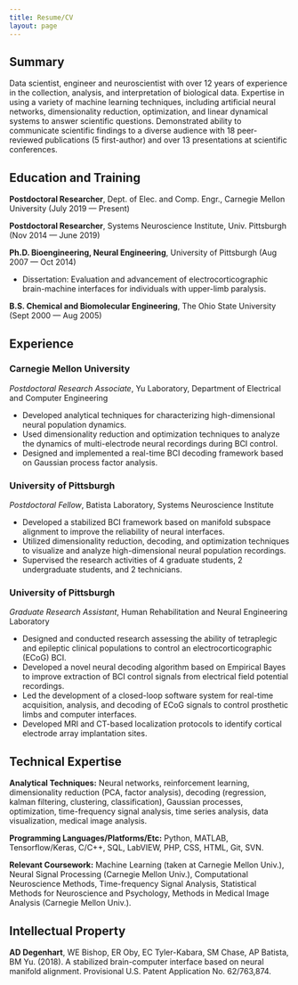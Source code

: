 ```yaml
---
title: Resume/CV
layout: page
---
```


## Summary

Data scientist, engineer and neuroscientist with over 12 years of experience in the collection, analysis, and interpretation of biological data.  Expertise in using a variety of machine learning techniques, including artificial neural networks, dimensionality reduction, optimization, and linear dynamical systems to answer scientific questions. Demonstrated ability to communicate scientific findings to a diverse audience with 18 peer-reviewed publications (5 first-author) and over 13 presentations at scientific conferences.


## Education and Training

**Postdoctoral Researcher**, Dept. of Elec. and Comp. Engr., Carnegie Mellon University (July 2019 — Present)

**Postdoctoral Researcher**, Systems Neuroscience Institute, Univ. Pittsburgh (Nov 2014 — June 2019)

**Ph.D. Bioengineering, Neural Engineering**, University of Pittsburgh (Aug 2007 — Oct 2014)
- Dissertation:  Evaluation and advancement of electrocorticographic brain-machine interfaces for individuals with upper-limb paralysis.

**B.S. Chemical and Biomolecular Engineering**, The Ohio State University (Sept 2000 — Aug 2005)


## Experience

### Carnegie Mellon University
*Postdoctoral Research Associate*, Yu Laboratory, Department of Electrical and Computer Engineering
- Developed analytical techniques for characterizing high-dimensional neural population dynamics.
- Used dimensionality reduction and optimization techniques to analyze the dynamics of multi-electrode neural recordings during BCI control.
- Designed and implemented a real-time BCI decoding framework based on Gaussian process factor analysis.

### University of Pittsburgh
*Postdoctoral Fellow*, Batista Laboratory, Systems Neuroscience Institute 
- Developed a stabilized BCI framework based on manifold subspace alignment to improve the reliability of neural interfaces.
- Utilized dimensionality reduction, decoding, and optimization techniques to visualize and analyze high-dimensional neural population recordings.
- Supervised the research activities of 4 graduate students, 2 undergraduate students, and 2 technicians.

### University of Pittsburgh
*Graduate Research Assistant*, Human Rehabilitation and Neural Engineering Laboratory 
- Designed and conducted research assessing the ability of tetraplegic and epileptic clinical populations to control an electrocorticographic (ECoG) BCI.
- Developed a novel neural decoding algorithm based on Empirical Bayes to improve extraction of BCI control signals from electrical field potential recordings.
- Led the development of a closed-loop software system for real-time acquisition, analysis, and decoding of ECoG signals to control prosthetic limbs and computer interfaces.
- Developed MRI and CT-based localization protocols to identify cortical electrode array implantation sites.

## Technical Expertise

**Analytical Techniques:**  Neural networks, reinforcement learning, dimensionality reduction (PCA, factor analysis), decoding (regression, kalman filtering, clustering, classification), Gaussian processes, optimization, time-frequency signal analysis, time series analysis, data visualization, medical image analysis.

**Programming Languages/Platforms/Etc:**  Python, MATLAB, Tensorflow/Keras, C/C++, SQL, LabVIEW, PHP, CSS, HTML, Git, SVN.

**Relevant Coursework:**  Machine Learning (taken at Carnegie Mellon Univ.), Neural Signal Processing (Carnegie Mellon Univ.), Computational Neuroscience Methods, Time-frequency Signal Analysis, Statistical Methods for Neuroscience and Psychology, Methods in Medical Image Analysis (Carnegie Mellon Univ.).

## Intellectual Property

**AD Degenhart**, WE Bishop, ER Oby, EC Tyler-Kabara, SM Chase, AP Batista, BM Yu. (2018).  A stabilized brain-computer interface based on neural manifold alignment.  Provisional U.S. Patent Application No.  62/763,874.